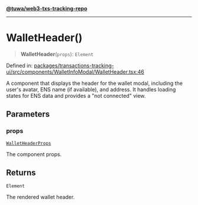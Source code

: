 [**@tuwa/web3-txs-tracking-repo**](../../../README.md)

***

# WalletHeader()

> **WalletHeader**(`props`): `Element`

Defined in: [packages/transactions-tracking-ui/src/components/WalletInfoModal/WalletHeader.tsx:46](https://github.com/TuwaIO/web3-transactions-tracking/blob/b5153949c59e82f6ac101c4b51be3e5161d4301e/packages/transactions-tracking-ui/src/components/WalletInfoModal/WalletHeader.tsx#L46)

A component that displays the header for the wallet modal, including the user's avatar,
ENS name (if available), and address. It handles loading states for ENS data and
provides a "not connected" view.

## Parameters

### props

[`WalletHeaderProps`](../interfaces/WalletHeaderProps.md)

The component props.

## Returns

`Element`

The rendered wallet header.
